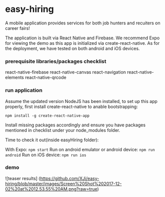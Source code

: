 # easy-hiring
A mobile application provides services for both job hunters and recuiters on career fairs! 

The application is built via React Native and Firebase. We recommend Expo for viewing the demo as this app is initialized via create-react-native. As for the deployment, we have tested on both android and iOS devices. 

### prerequisite libraries/packages checklist 
 react-native-firebase
 react-native-canvas
 react-navigation
 react-native-elements
 react-native-qrcode
 
### run application
Assume the updated version NodeJS has been installed, to set up this app properly, first install create-react-native to anable bootstrapping:

`npm install -g create-react-native-app` 


Install missing packages accordingly and ensure you have packages mentioned in checklist under your node_modules folder. 


Time to check it out(inside easyHiring folder): 

  With Expo: `npm start` 
  Run on android emulator or android device: `npm run android`
  Run on iOS device: `npm run ios`
  
### demo
![teaser results] (https://github.com/XJi/easy-hiring/blob/master/images/Screen%20Shot%202017-12-02%20at%2012.53.55%20AM.png?raw=true)


